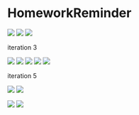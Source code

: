 # HomeworkReminder

![](http://i.imgur.com/ENN3U6M.png)
![](http://i.imgur.com/2zci8eg.png)
![](http://i.imgur.com/byJYsX0.png)

iteration 3

![](http://i.imgur.com/fE4PczU.png)
![](http://i.imgur.com/McLkudd.png)
![](http://i.imgur.com/7SC16WK.png)
![](http://i.imgur.com/LoO84dB.png)
![](http://i.imgur.com/5nay1Gm.png)

iteration 5

![](http://i.imgur.com/JoOtWcH.png)
![](http://i.imgur.com/NPRV30W.png)

![](http://i.imgur.com/yqsevWN.png)
![](http://i.imgur.com/H1TAE2v.png)


